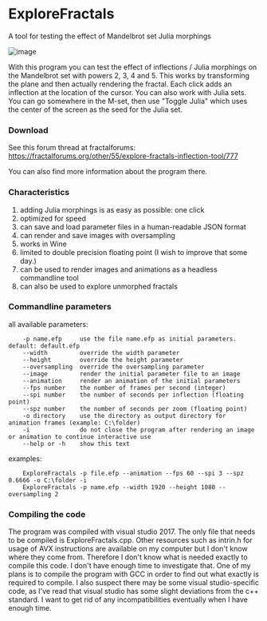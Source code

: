# ExploreFractals
A tool for testing the effect of Mandelbrot set Julia morphings

![image](https://user-images.githubusercontent.com/29734312/112564228-2d29cb00-8ddb-11eb-99ab-17f434847902.png)

With this program you can test the effect of inflections / Julia morphings on the Mandelbrot set with powers 2, 3, 4 and 5. This works by transforming the plane and then actually rendering the fractal. Each click adds an inflection at the location of the cursor. You can also work with Julia sets. You can go somewhere in the M-set, then use "Toggle Julia" which uses the center of the screen as the seed for the Julia set.

### Download

See this forum thread at fractalforums: https://fractalforums.org/other/55/explore-fractals-inflection-tool/777

You can also find more information about the program there.

### Characteristics

1. adding Julia morphings is as easy as possible: one click
2. optimized for speed
4. can save and load parameter files in a human-readable JSON format
5. can render and save images with oversampling
6. works in Wine
7. limited to double precision floating point (I wish to improve that some day.)
8. can be used to render images and animations as a headless commandline tool
9. can also be used to explore unmorphed fractals

### Commandline parameters

all available parameters:

```
    -p name.efp     use the file name.efp as initial parameters. default: default.efp
    --width         override the width parameter
    --height        override the height parameter
    --oversampling  override the oversampling parameter
    --image         render the initial parameter file to an image
    --animation     render an animation of the initial parameters
    --fps number    the number of frames per second (integer)
    --spi number    the number of seconds per inflection (floating point)
    --spz number    the number of seconds per zoom (floating point)
    -o directory    use the directory as output directory for animation frames (example: C:\folder)
    -i              do not close the program after rendering an image or animation to continue interactive use
    --help or -h    show this text
```

examples:

```
    ExploreFractals -p file.efp --animation --fps 60 --spi 3 --spz 0.6666 -o C:\folder -i
    ExploreFractals -p name.efp --width 1920 --height 1080 --oversampling 2
```

### Compiling the code

The program was compiled with visual studio 2017. The only file that needs to be compiled is ExploreFractals.cpp. Other resources such as intrin.h for usage of AVX instructions are available on my computer but I don't know where they come from. Therefore I don't know what is needed exactly to compile this code. I don't have enough time to investigate that. One of my plans is to compile the program with GCC in order to find out what exactly is required to compile. I also suspect there may be some visual studio-specific code, as I've read that visual studio has some slight deviations from the c++ standard. I want to get rid of any incompatibilities eventually when I have enough time.
